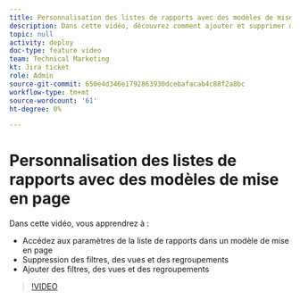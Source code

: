 ```yaml
---
title: Personnalisation des listes de rapports avec des modèles de mise en page
description: Dans cette vidéo, découvrez comment ajouter et supprimer des filtres, des vues et des groupes des listes de rapports avec un modèle de mise en page.
topic: null
activity: deploy
doc-type: feature video
team: Technical Marketing
kt: Jira ticket
role: Admin
source-git-commit: 650e4d346e1792863930dcebafacab4c88f2a8bc
workflow-type: tm+mt
source-wordcount: '61'
ht-degree: 0%

---
```


# Personnalisation des listes de rapports avec des modèles de mise en page

Dans cette vidéo, vous apprendrez à :

* Accédez aux paramètres de la liste de rapports dans un modèle de mise en page
* Suppression des filtres, des vues et des regroupements
* Ajouter des filtres, des vues et des regroupements

>[!VIDEO](https://video.tv.adobe.com/v/335079/?quality=12&learn=on)
